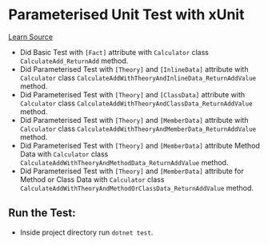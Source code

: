 # Parameterised Unit Test with xUnit

[Learn Source](https://andrewlock.net/creating-parameterised-tests-in-xunit-with-inlinedata-classdata-and-memberdata/)

- Did Basic Test with `[Fact]` attribute with `Calculator` class `CalculateAdd_ReturnAdd` method.
- Did Parameterised Test with `[Theory]` and `[InlineData]` attribute with `Calculator` class `CalculateAddWithTheoryAndInlineData_ReturnAddValue` method.
- Did Parameterised Test with `[Theory]` and `[ClassData]` attribute with `Calculator` class `CalculateAddWithTheoryAndClassData_ReturnAddValue` method.
- Did Parameterised Test with `[Theory]` and `[MemberData]` attribute with `Calculator` class `CalculateAddWithTheoryAndMemberData_ReturnAddValue` method.
- Did Parameterised Test with `[Theory]` and `[MemberData]` attribute Method Data with `Calculator` class `CalculateAddWithTheoryAndMethodData_ReturnAddValue` method.
- Did Parameterised Test with `[Theory]` and `[MemberData]` attribute for Method or Class Data with `Calculator` class `CalculateAddWithTheoryAndMethodOrClassData_ReturnAddValue` method.


## Run the Test:
- Inside project directory run `dotnet test`.